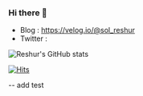 ### Hi there 👋
- Blog : https://velog.io/@sol_reshur
- Twitter : 

![Reshur's GitHub stats](https://github-readme-stats.vercel.app/api?username=sol-reshur&show_icons=true&theme=radical)



[![Hits](https://hits.seeyoufarm.com/api/count/incr/badge.svg?url=https%3A%2F%2Fgithub.com%2Fsol-reshur%2Fsol-reshur.git&count_bg=%23FFC7D7&title_bg=%23C3C3C6&icon=github.svg&icon_color=%23FFFFFF&title=hits&edge_flat=false)](https://hits.seeyoufarm.com)


-- add test
